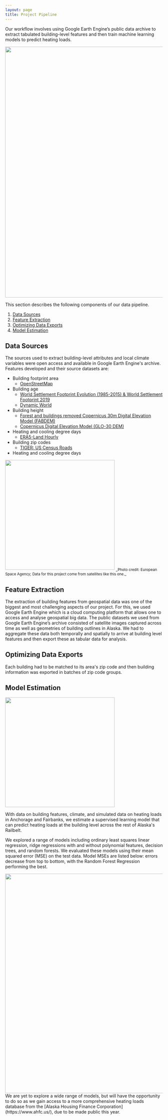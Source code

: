 ```yaml
---
layout: page
title: Project Pipeline
---
```

Our workflow involves using Google Earth Engine’s public data archive to extract tabulated building-level features and then train machine learning models to predict heating loads.

<img src="{{ site.url }}{{ site.baseurl }}/assets/img/pipeline.png" width="800">

This section describes the following components of our data pipeline.
1. [Data Sources](#data-sources)
2. [Feature Extraction](#feature-extraction)
3. [Optimizing Data Exports](#optimizing-data-exports)
4. [Model Estimation](#model-estimation)

## Data Sources

The sources used to extract building-level attributes and local climate variables were open access and available in Google Earth Engine's archive. Features developed and their source datasets are:
+ Building footprint area
	+ [OpenStreetMap](https://www.openstreetmap.org)
+ Building age
	+ [World Settlement Footprint Evolution (1985-2015) & World Settlement Footprint 2019](https://samapriya.github.io/awesome-gee-community-datasets/projects/wsf/)
	+ [Dynamic World](https://developers.google.com/earth-engine/datasets/catalog/GOOGLE_DYNAMICWORLD_V1)
+ Building height
	+ [Forest and buildings removed Copernicus 30m Digital Elevation Model (FABDEM)](https://samapriya.github.io/awesome-gee-community-datasets/projects/fabdem/)
	+ [Copernicus Digital Elevation Model (GLO-30 DEM)](https://samapriya.github.io/awesome-gee-community-datasets/projects/glo30/)
+ Heating and cooling degree days 
	+ [ERA5-Land Hourly](https://developers.google.com/earth-engine/datasets/catalog/ECMWF_ERA5_LAND_HOURLY)
+ Building zip codes
 	+ [TIGER: US Census Roads](https://developers.google.com/earth-engine/datasets/catalog/TIGER_2016_Roads)
+ Heating and cooling degree days 
	
<img src="{{ site.url }}{{ site.baseurl }}/assets/img/copernicus_sat.png" width="350">
<sub>_Photo credit: European Space Agency; Data for this project come from satellites like this one._</sub>

## Feature Extraction

The extraction of building features from geospatial data was one of the biggest and most challenging aspects of our project. For this, we used Google Earth Engine which is a cloud computing platform that allows one to access and analyse geospatial big data. The public datasets we used from Google Earth Engine’s archive consisted of satellite images captured across time as well as geometries of building outlines in Alaska. We had to aggregate these data both temporally and spatially to arrive at building level features and then export these as tabular data for analysis.


## Optimizing Data Exports

Each building had to be matched to its area's zip code and then building information was exported in batches of zip code groups. 

## Model Estimation
<img src="{{ site.url }}{{ site.baseurl }}/assets/img/ak_anch_fair.png" width="350">
<!--  note you can make text wrap by adding img align="right" between img and src-->

With data on building features, climate, and simulated data on heating loads in Anchorage and Fairbanks, we estimate a supervised learning model that can predict heating loads at the building level across the rest of Alaska's Railbelt.

We explored a range of models including ordinary least squares linear regression, ridge regressions with and without polynomial features, decision trees, and random forests. We evaluated these models using their mean squared error (MSE) on the test data. Model MSEs are listed below: errors decrease from top to bottom, with the Random Forest Regression performing the best.

<img src="{{ site.url }}{{ site.baseurl }}/assets/img/mse.png" width="700">
We are yet to explore a wide range of models, but will have the opportunity to do so as we gain access to a more comprehensive heating loads database from the [Alaska Housing Finance Corporation](https://www.ahfc.us/), due to be made public this year.

